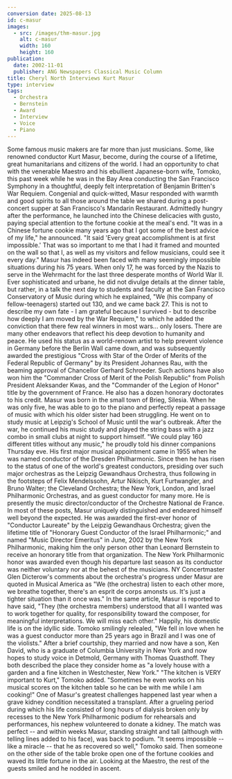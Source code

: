 ```yaml
---
conversion date: 2025-08-13
id: c-masur
images:
  - src: /images/thm-masur.jpg
    alt: c-masur
    width: 160
    height: 160
publication:
  date: 2002-11-01
  publisher: ANG Newspapers Classical Music Column
title: Cheryl North Interviews Kurt Masur
type: interview
tags:
  - Orchestra
  - Bernstein
  - Award
  - Interview
  - Voice
  - Piano
---
```

Some famous music makers are far more than just musicians. Some, like renowned conductor Kurt Masur, become, during the course of a lifetime, great humanitarians and citizens of the world. I had an opportunity to chat with the venerable Maestro and his ebullient Japanese-born wife, Tomoko, this past week while he was in the Bay Area conducting the San Francisco Symphony in a thoughtful, deeply felt interpretation of Benjamin Britten's War Requiem. Congenial and quick-witted, Masur responded with warmth and good spirits to all those around the table we shared during a post-concert supper at San Francisco's Mandarin Restaurant. Admittedly hungry after the performance, he launched into the Chinese delicacies with gusto, paying special attention to the fortune cookie at the meal's end. "It was in a Chinese fortune cookie many years ago that I got some of the best advice of my life," he announced. "It said 'Every great accomplishment is at first impossible.' That was so important to me that I had it framed and mounted on the wall so that I, as well as my visitors and fellow musicians, could see it every day." Masur has indeed been faced with many seemingly impossible situations during his 75 years. When only 17, he was forced by the Nazis to serve in the Wehrmacht for the last three desperate months of World War II. Ever sophisticated and urbane, he did not divulge details at the dinner table, but rather, in a talk the next day to students and faculty at the San Francisco Conservatory of Music during which he explained, "We (his company of fellow-teenagers) started out 130, and we came back 27. This is not to describe my own fate - I am grateful because I survived - but to describe how deeply I am moved by the War Requiem," to which he added the conviction that there few real winners in most wars... only losers. There are many other endeavors that reflect his deep devotion to humanity and peace. He used his status as a world-renown artist to help prevent violence in Germany before the Berlin Wall came down, and was subsequently awarded the prestigious "Cross with Star of the Order of Merits of the Federal Republic of Germany" by its President Johannes Rau, with the beaming approval of Chancellor Gerhard Schroeder. Such actions have also won him the "Commander Cross of Merit of the Polish Republic" from Polish President Aleksander Kwas, and the "Commander of the Legion of Honor" title by the government of France. He also has a dozen honorary doctorates to his credit. Masur was born in the small town of Brieg, Silesia. When he was only five, he was able to go to the piano and perfectly repeat a passage of music with which his older sister had been struggling. He went on to study music at Leipzig's School of Music until the war's outbreak. After the war, he continued his music study and played the string bass with a jazz combo in small clubs at night to support himself. "We could play 160 different titles without any music," he proudly told his dinner companions Thursday eve. His first major musical appointment came in 1955 when he was named conductor of the Dresden Philharmonic. Since then he has risen to the status of one of the world's greatest conductors, presiding over such major orchestras as the Leipzig Gewandhaus Orchestra, thus following in the footsteps of Felix Mendelssohn, Artur Nikisch, Kurt Furtwangler, and Bruno Walter; the Cleveland Orchestra; the New York, London, and Israel Philharmonic Orchestras, and as guest conductor for many more. He is presently the music director/conductor of the Orchestre National de France. In most of these posts, Masur uniquely distinguished and endeared himself well beyond the expected. He was awarded the first-ever honor of "Conductor Laureate" by the Leipzig Gewandhaus Orchestra; given the lifetime title of "Honorary Guest Conductor of the Israel Philharmonic;" and named "Music Director Emeritus" in June, 2002 by the New York Philharmonic, making him the only person other than Leonard Bernstein to receive an honorary title from that organization. The New York Philharmonic honor was awarded even though his departure last season as its conductor was neither voluntary nor at the behest of the musicians. NY Concertmaster Glen Dicterow's comments about the orchestra's progress under Masur are quoted in Musical America as "We (the orchestra) listen to each other more, we breathe together, there's an esprit de corps amonsts us. It's just a tighter situation than it once was." In the same article, Masur is reported to have said, "They (the orchestra members) understood that all I wanted was to work together for quality, for responsibility toward the composer, for meaningful interpretations. We will miss each other." Happily, his domestic life is on the idyllic side. Tomoko smilingly relealed, "We fell in love when he was a guest conductor more than 25 years ago in Brazil and I was one of the violists." After a brief courtship, they married and now have a son, Ken David, who is a graduate of Columbia University in New York and now hopes to study voice in Detmold, Germany with Thomas Quasthoff. They both described the place they consider home as "a lovely house with a garden and a fine kitchen in Westchester, New York." "The kitchen is VERY important to Kurt," Tomoko added. "Sometimes he even works on his musical scores on the kitchen table so he can be with me while I am cooking!" One of Masur's greatest challenges happened last year when a grave kidney condition necessitated a transplant. After a grueling period during which his life consisted of long hours of dialysis broken only by recesses to the New York Philharmonic podium for rehearsals and performances, his nephew volunteered to donate a kidney. The match was perfect -- and within weeks Masur, standing straight and tall (although with telling lines added to his face), was back to podium. "It seems impossible -- like a miracle -- that he as recovered so well," Tomoko said. Then someone on the other side of the table broke open one of the fortune cookies and waved its little fortune in the air. Looking at the Maestro, the rest of the guests smiled and he nodded in ascent.